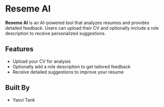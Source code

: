 # Reseme AI

**Reseme AI** is an AI-powered tool that analyzes resumes and provides detailed feedback. Users can upload their CV and optionally include a role description to receive personalized suggestions.

## Features
- Upload your CV for analysis
- Optionally add a role description to get tailored feedback
- Receive detailed suggestions to improve your resume

## Built By
- Yasvi Tank
